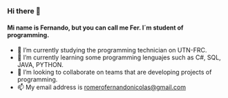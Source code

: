 ### Hi there 👋
#### Mi name is Fernando, but you can call me Fer. I´m student of programming.

- 🔭 I’m currently studying the programming technician on UTN-FRC.
- 🌱 I’m currently learning some programming lenguajes such as C#, SQL, JAVA, PYTHON.
- 👯 I’m looking to collaborate on teams that are developing projects of programming. 
- 📫 My email address is romerofernandonicolas@gmail.com

